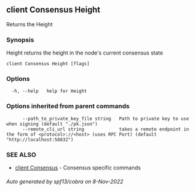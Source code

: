 ## client Consensus Height

Returns the Height

### Synopsis

Height returns the height in the node's current consensus state

```
client Consensus Height [flags]
```

### Options

```
  -h, --help   help for Height
```

### Options inherited from parent commands

```
      --path_to_private_key_file string   Path to private key to use when signing (default "./pk.json")
      --remote_cli_url string             takes a remote endpoint in the form of <protocol>://<host> (uses RPC Port) (default "http://localhost:50832")
```

### SEE ALSO

* [client Consensus](client_Consensus.md)	 - Consensus specific commands

###### Auto generated by spf13/cobra on 8-Nov-2022
